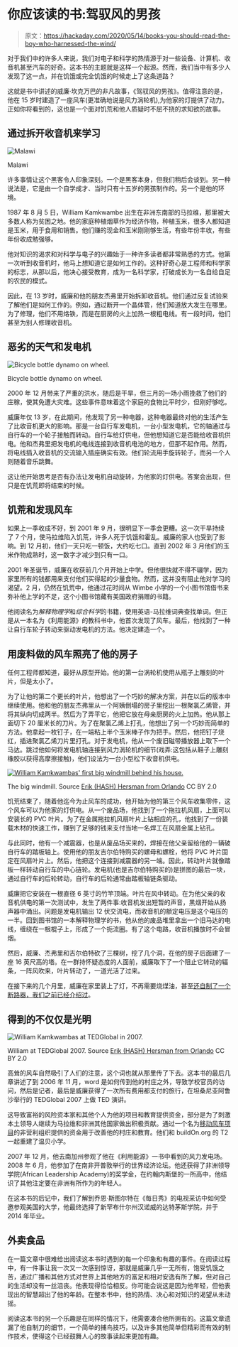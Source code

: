 # 你应该读的书:驾驭风的男孩

> 原文：<https://hackaday.com/2020/05/14/books-you-should-read-the-boy-who-harnessed-the-wind/>

对于我们中的许多人来说，我们对电子和科学的热情源于对一些设备、计算机、收音机甚至汽车的好奇。这本书的主题就是这样一个起源。然而，我们当中有多少人发现了这一点，并在饥饿或完全饥饿的时候走上了这条道路？

这就是书中讲述的威廉·坎克万巴的非凡故事，《驾驭风的男孩》。值得注意的是，他在 15 岁时建造了一座风车(更准确地说是风力涡轮机),为他家的灯提供了动力。正如你将看到的，这也是一个面对饥荒和他人质疑时不屈不挠的求知欲的故事。

## 通过拆开收音机来学习

![Malawi](img/d162ffe74428ed312b1bc5860af7ba9c.png)

Malawi

许多事情让这个黑客令人印象深刻。一个是黑客本身，但我们稍后会谈到。另一种说法是，它是由一个自学成才、当时只有十五岁的男孩制作的。另一个是他的环境。

1987 年 8 月 5 日，William Kamkwambe 出生在非洲东南部的马拉维，那里被大多数人称为贫困之地。他的家庭种植烟草作为经济作物，种植玉米，很多人都知道是玉米，用于食用和销售。他们赚的现金和玉米刚刚够生活，有些年份丰收，有些年份收成勉强够。

他对知识的渴求和对科学与电子的兴趣始于一种许多读者都非常熟悉的方式。他第一次听到收音机时，他马上想知道它是如何工作的。这种好奇心是工程师和科学家的标志，从那以后，他决心接受教育，成为一名科学家，打破成长为一名自给自足的农民的模式。

因此，在 13 岁时，威廉和他的朋友杰弗里开始拆卸收音机。他们通过反复试验来了解他们是如何工作的。例如，通过断开一个晶体管，他们知道放大发生在哪里。为了修理，他们不用烙铁，而是在厨房的火上加热一根粗电线。有一段时间，他们甚至为别人修理收音机。

## 恶劣的天气和发电机

![Bicycle bottle dynamo on wheel.](img/c8adde345c322069a2cce58a927df77c.png)

Bicycle bottle dynamo on wheel.

2000 年 12 月带来了严重的洪水，随后是干旱，但三月的一场小雨挽救了他们的庄稼，使其免遭大灾难。这些事件意味着这个家庭的食物比平时少，但刚好够吃。

威廉年仅 13 岁，在此期间，他发现了另一种电器，这种电器最终对他的生活产生了比收音机更大的影响。那是一台自行车发电机，一台小型发电机，它的轴通过与自行车的一个轮子接触而转动。自行车给灯供电，但他想知道它是否能给收音机供电。他和杰弗里把发电机的电线连接到收音机电池的地方，但那不起作用。然而，将电线插入收音机的交流输入插座确实有效。他们轮流用手旋转轮子，而另一个人则随着音乐跳舞。

这让他开始思考是否有办法让发电机自动旋转，为他家的灯供电。答案会出现，但只是在饥荒即将结束的时候。

## 饥荒和发现风车

如果上一季收成不好，到 2001 年 9 月，很明显下一季会更糟。这一次干旱持续了 7 个月，使马拉维陷入饥荒，许多人死于饥饿和霍乱。威廉的家人也受到了影响。到 12 月初，他们一天只吃一顿饭，大约吃七口。直到 2002 年 3 月他们的玉米作物成熟时，这一数字才减少到只有一口。

2001 年圣诞节，威廉在收获前几个月开始上中学。但他很快就不得不辍学，因为家里所有的钱都用来支付他们买得起的少量食物。然而，这并没有阻止他对学习的渴望。2 月，仍然在饥荒中，他通过花时间从 Wimbe 小学的一个小图书馆借书来弥补他上学的不足，这个小图书馆藏有美国政府捐赠的书籍。

他阅读名为*解释物理学*和*综合科学*的书籍，使用英语-马拉维词典查找单词。但正是从一本名为《利用能源》的教科书中，他首次发现了风车。最后，他找到了一种让自行车轮子转动来驱动发电机的方法。他决定建造一个。

## 用废料做的风车照亮了他的房子

任何工程师都知道，最好从原型开始。他的第一台涡轮机使用从瓶子上雕刻的叶片，但是太小了。

为了让他的第二个更长的叶片，他想出了一个巧妙的解决方案，并在以后的版本中继续使用。他和他的朋友杰弗里从一个阿姨倒塌的房子里挖出一根聚氯乙烯管，并将其纵向切成两半。然后为了弄平它，他把它放在母亲厨房的火上加热。他从那上面切下 20 厘米长的刀片。为了在聚氯乙烯上打孔，他想出了另一个巧妙而简单的方法。他拿起一枚钉子，在一端粘上半个玉米棒子作为把手。然后，他把钉子烧红，插进聚氯乙烯刀片里打孔。对于发电机，他从一个废旧磁带播放器上取下一个马达。跳过他如何将发电机轴连接到风力涡轮机的细节(戏弄:这包括从鞋子上雕刻橡胶以获得高摩擦接触)，他们设法为一台小型松下收音机供电。

[![William Kamkwambas' first big windmill behind his house.](img/ecd6fd3cf4b0eb25334cb53a36891a15.png)](https://hackaday.com/wp-content/uploads/2020/05/William_Kamkwambas_old_windmill.jpg)

The big windmill. Source [Erik (HASH) Hersman from Orlando](https://en.wikipedia.org/wiki/File:William_Kamkwambas_old_windmill.jpg) CC BY 2.0

饥荒结束了，随着他迄今为止风车的成功，他开始为他的第三个风车收集零件，这个风车可以为他家的灯供电。从一个废品场，他找到了一个拖拉机风扇，上面可以安装长的 PVC 叶片。为了在金属拖拉机风扇叶片上钻相应的孔，他找到了一份装载木材的快速工作，赚到了足够的钱来支付当地一名焊工在风扇金属上钻孔。

与此同时，他有一个减震器，也是从废品场买来的，焊接在他父亲留给他的一辆破自行车的踏板轴上。使用他的朋友吉尔伯特购买的螺母和螺栓，他将 PVC 叶片固定在风扇叶片上。然后，他把这个连接到减震器的另一端。因此，转动叶片就像踏板一样转动自行车的中心链轮。发电机(也是吉尔伯特购买的)是拼图的最后一块，通过自行车的后轮转动，自行车的后轮通常由踏板轴链条驱动。

威廉把它安装在一根直径 6 英寸的竹竿顶端。叶片在风中转动。在为他父亲的收音机供电的第一次测试中，发生了两件事:收音机发出短暂的声音，黑烟开始从扬声器中涌出。问题是发电机输出 12 伏交流电，而收音机的额定电压是这个电压的一半。回到图书馆的一本解释物理学的书，他从他的废品堆里拿出一个旧马达的电线，缠绕在一根棍子上，形成了一个扼流圈。有了这个电路，收音机播放时不会冒烟。

然后，威廉、杰弗里和吉尔伯特砍了三棵树，挖了几个洞，在他的房子后面建了一座 16 英尺高的塔。在一群持怀疑态度的人面前，威廉取下了一个阻止它转动的辐条，一阵风吹来，叶片转动了，一道光活了过来。

在接下来的几个月里，威廉在家里装上了灯，不再需要烧煤油，甚至[还自制了一个断路器，我们之前已经介绍过](https://hackaday.com/2009/10/08/william-kamkwamba-talks-windmills-with-jon-stewart/)。

## 得到的不仅仅是光明

![William Kamkwambas at TEDGlobal in 2007.](img/7a573e64cf36752ab509307b587e6bd2.png)

William at TEDGlobal 2007\. Source [Erik (HASH) Hersman from Orlando](https://en.wikipedia.org/wiki/File:William_Kamkwamba_at_TED_in_2007.jpg) CC BY 2.0

高耸的风车自然吸引了人们的注意，这个词也就从那里传了下去。这本书的最后几章讲述了到 2006 年 11 月，word 是如何传到他的村庄之外，导致学校官员的访问，然后是记者，最后是威廉获得了一次所有费用都支付的旅行，在坦桑尼亚阿鲁沙举行的 TEDGlobal 2007 上做 TED 演讲。

这导致富裕的风险资本家和其他个人为他的项目和教育提供资金，部分是为了刺激本土领导人继续为马拉维和非洲其他国家做出积极贡献。通过一个名为[移动风车项目](https://movingwindmills.org/)的非营利组织提供的资金用于改善他的村庄和教育。他们和 buildOn.org 的 T2 一起重建了温贝小学。

2007 年 12 月，他去南加州参观了他在《利用能源》一书中看到的风力发电场。2008 年 6 月，他参加了在南非开普敦举行的世界经济论坛。他还获得了非洲领导学院(African Leadership Academy)的奖学金，在约翰内斯堡的一所高中，他结识了其他注定要在非洲有所作为的年轻人。

在这本书的后记中，我们了解到乔恩·斯图尔特在《每日秀》的电视采访中如何受邀参观美国的大学，他最终选择了新罕布什尔州汉诺威的达特茅斯学院，并于 2014 年毕业。

## 外卖食品

在一篇文章中很难给出阅读这本书时遇到的每一个印象和有趣的事件。在阅读过程中，有一件事让我一次又一次感到惊讶，那就是威廉几乎一无所有，饱受饥饿之苦，通过广播和其他方式对世界上其他地方的富足和相对安逸有所了解，但对自己的生活却没有一丝沮丧。他表现得恰恰相反。你可能会说这是因为他年轻，但他表现出的智慧超出了他的年龄。在整本书中，他的热情、决心和对知识的渴望从未动摇。

阅读这本书的另一个乐趣是在同样的情况下，他需要凑合他所拥有的。这篇文章遗漏了他自制刀的细节，一个简单的捕鸟技巧，以及许多其他简单但精彩而有效的制作技术，使得这个已经鼓舞人心的故事读起来更加有趣。